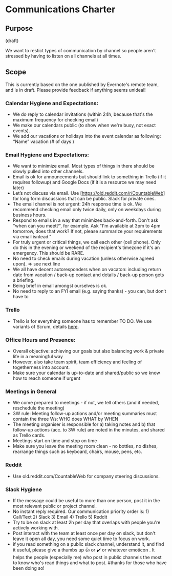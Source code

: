 # Communications Charter

## Purpose

(draft)

We want to restict types of communication by channel so people aren't stressed by having to listen on all channels at all times.

## Scope

This is currently based on the one published by Evernote's remote team, and is in draft. Please provide feedback if anything seems unideal!

### Calendar Hygiene and Expectations:
  * We do reply to calendar invitations (within 24h, because that's the maximum frequency for checking email)
  * We make our calendars public (to show when we're busy, not exact events).
  * We add our vacations or holidays into the event calendar as following: “Name” vacation (# of days )

### Email Hygiene and Expectations:
  * We want to minimize email. Most types of things in there should be slowly pulled into other channels.
  * Email is ok for announcements but should link to something in Trello (if it requires followup) and Google Docs (if it is a resource we may need later)
  * Let’s not discuss via email. Use [https://old.reddit.com/r/CountableWeb] for long form discussions that can be public. Slack for private ones.
  * The email channel is not urgent: 24h response time is ok. We recommend checking email only twice daily, only on weekdays during business hours.
  * Respond to emails in a way that minimizes back-and-forth. Don't ask "when can you meet?", for example. Ask "I'm available at 3pm to 4pm tomorrow, does that work? If not, please summarize your requirements via email isntead."
  * For truly urgent or critical things, we call each other (cell phone). Only do this in the evening or weekend of the recipient's timezone if it's an emergency. This should be RARE.
  * No need to check emails during vacation (unless otherwise agreed upon). => see next line
  * We all have decent autoresponders when on vacaton: including return date from vacation / back-up contact and details / back-up
 person gets a briefing.
  * Being brief in email amongst ourselves is ok.
  * No need to reply to an FYI email (e.g. saying thanks) - you can, but don’t have to

### Trello
  * Trello is for everything someone has to remember TO DO. We use variants of Scrum, details [here](../peopleops/getting_started/TRELLO.md).

### Office Hours and Presence:
  * Overall objective: achieving our goals but also balancing work & private life in a meaningful way
  * However, also take team spirit, team efficiency and feeling of togetherness into account.
  * Make sure your calendar is up-to-date and shared/public so we know how to reach someone if urgent

### Meetings in General
  * We come prepared to meetings - if not, we tell others (and if needed, reschedule the meeting)
  * 3W rule: Meeting follow-up actions and/or meeting summaries must contain the three Ws: WHO does WHAT by WHEN
  * The meeting organiser is responsible for a) taking notes and b) that follow-up actions (acc. to 3W rule) are noted in the minutes, and shared as Trello cards.
  * Meetings start on time and stop on time
  * Make sure you leave the meeting room clean - no bottles, no dishes, rearrange things such as keyboard, chairs, mouse, pens, etc.

### Reddit
  * Use old.reddit.com/CountableWeb for company steering discussions.

### Slack Hygiene
  * If the message could be useful to more than one person, post it in the most relevant public or project channel.
  * No instant reply required. Our communication priority order is: 1) Call/Text 2) Slack 3) Email 4) Trello 5) Reddit
  * Try to be on slack at least 2h per day that overlaps with people you're actively working with.
  * Post interact with the team at least once per day on slack, but don't leave it open all day, you need some quiet time to focus on work.
  * if you read something on a public slack channel, understand it, and find it useful, please give a thumbs up :thumbsup: or :heavy_check_mark: or whatever emoticon . It helps the people (especially me) who post in public channels the most to know who's read things and what to post. #thanks for those who have been doing so!

